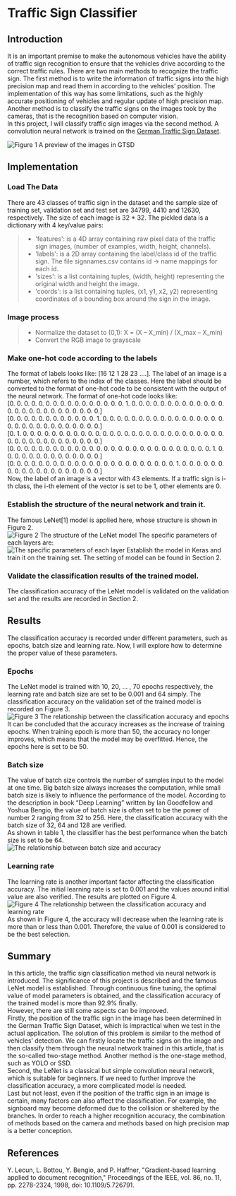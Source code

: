 # Traffic Sign Classifier

## Introduction
It is an important premise to make the autonomous vehicles have the ability of traffic sign recognition to ensure that the vehicles drive according to the correct traffic rules. There are two main methods to recognize the traffic sign. The first method is to write the information of traffic signs into the high precision map and read them in according to the vehicles’ position. The implementation of this way has some limitations, such as the highly accurate positioning of vehicles and regular update of high precision map. Another method is to classify the traffic signs on the images took by the cameras, that is the recognition based on computer vision.  
In this project, I will classify traffic sign images via the second method. A convolution neural network is trained on the [German Traffic Sign Dataset](benchmark.ini.rub.de/?section=gtsrb&subsection=dataset).  

![Figure 1 A preview of the images in GTSD](https://github.com/Key1994/Course_of_self-driving_car_Udacity/blob/master/Traffic_sign_classification/Graphs/Fig1.png)  

## Implementation
### Load The Data
There are 43 classes of traffic sign in the dataset and the sample size of training set, validation set and test set are 34799, 4410 and 12630, respectively. The size of each image is 32 * 32. The pickled data is a dictionary with 4 key/value pairs:  
> * 'features': is a 4D array containing raw pixel data of the traffic sign images, (number of examples, width, height, channels).  
> * 'labels': is a 2D array containing the label/class id of the traffic sign. The file signnames.csv contains id -> name mappings for each id.  
> * 'sizes': is a list containing tuples, (width, height) representing the original width and height the image.  
> * 'coords': is a list containing tuples, (x1, y1, x2, y2) representing coordinates of a bounding box around the sign in the image.  

### Image process
> * Normalize the dataset to (0,1): X = (X – X_min) / (X_max – X_min)  
> * Convert the RGB image to grayscale  

### Make one-hot code according to the labels
The format of labels looks like: [16 12 1 28 23 ….]. The label of an image is a number, which refers to the index of the classes. Here the label should be converted to the format of one-hot code to be consistent with the output of the neural network. The format of one-hot code looks like:  
[0. 0. 0. 0. 0. 0. 0. 0. 0. 0. 0. 0. 0. 0. 0. 0. 1. 0. 0. 0. 0. 0. 0. 0. 0. 0. 0. 0. 0. 0. 0. 0. 0. 0. 0. 0. 0. 0. 0. 0. 0. 0. 0.]  
[0. 0. 0. 0. 0. 0. 0. 0. 0. 0. 0. 0. 1. 0. 0. 0. 0. 0. 0. 0. 0. 0. 0. 0. 0. 0. 0. 0. 0. 0. 0. 0. 0. 0. 0. 0. 0. 0. 0. 0. 0. 0. 0.]  
[0. 1. 0. 0. 0. 0. 0. 0. 0. 0. 0. 0. 0. 0. 0. 0. 0. 0. 0. 0. 0. 0. 0. 0. 0. 0. 0. 0. 0. 0. 0. 0. 0. 0. 0. 0. 0. 0. 0. 0. 0. 0. 0.]  
[0. 0. 0. 0. 0. 0. 0. 0. 0. 0. 0. 0. 0. 0. 0. 0. 0. 0. 0. 0. 0. 0. 0. 0. 0. 0. 0. 0. 1. 0. 0. 0. 0. 0. 0. 0. 0. 0. 0. 0. 0. 0. 0.]  
[0. 0. 0. 0. 0. 0. 0. 0. 0. 0. 0. 0. 0. 0. 0. 0. 0. 0. 0. 0. 0. 0. 0. 1. 0. 0. 0. 0. 0. 0. 0. 0. 0. 0. 0. 0. 0. 0. 0. 0. 0. 0. 0.]  
Now, the label of an image is a vector with 43 elements. If a traffic sign is i-th class, the i-th element of the vector is set to be 1, other elements are 0.  

### Establish the structure of the neural network and train it.
The famous LeNet[1] model is applied here, whose structure is shown in Figure 2.  
![Figure 2 The structure of the LeNet model](https://github.com/Key1994/Course_of_self-driving_car_Udacity/blob/master/Traffic_sign_classification/Graphs/Fig2.png)
The specific parameters of each layers are:  
![The specific parameters of each layer](https://github.com/Key1994/Course_of_self-driving_car_Udacity/blob/master/Traffic_sign_classification/Graphs/Table1.png)
Establish the model in Keras and train it on the training set. The setting of model can be found in Section 2.  

### Validate the classification results of the trained model.
The classification accuracy of the LeNet model is validated on the validation set and the results are recorded in Section 2.  

## Results
The classification accuracy is recorded under different parameters, such as epochs, batch size and learning rate. Now, I will explore how to determine the proper value of these parameters.  
### Epochs
The LeNet model is trained with 10, 20, … , 70 epochs respectively, the learning rate and batch size are set to be 0.001 and 64 simply. The classification accuracy on the validation set of the trained model is recorded on Figure 3.  
![Figure 3 The relationship between the classification accuracy and epochs](https://github.com/Key1994/Course_of_self-driving_car_Udacity/blob/master/Traffic_sign_classification/Graphs/Fig3.png)
It can be concluded that the accuracy increases as the increase of training epochs. When training epoch is more than 50, the accuracy no longer improves, which means that the model may be overfitted. Hence, the epochs here is set to be 50.  

### Batch size
The value of batch size controls the number of samples input to the model at one time. Big batch size always increases the computation, while small batch size is likely to influence the performance of the model. According to the description in book “Deep Learning” written by Ian Goodfellow and Yoshua Bengio, the value of batch size is often set to be the power of number 2 ranging from 32 to 256. Here, the classification accuracy with the batch size of 32, 64 and 128 are verified.   
As shown in table 1, the classifier has the best performance when the batch size is set to be 64.  
![The relationship between batch size and accuracy](https://github.com/Key1994/Course_of_self-driving_car_Udacity/blob/master/Traffic_sign_classification/Graphs/Table2.png)
### Learning rate
The learning rate is another important factor affecting the classification accuracy. The initial learning rate is set to 0.001 and the values around initial value are also verified. The results are plotted on Figure 4.  
![Figure 4 The relationship between the classification accuracy and learning rate](https://github.com/Key1994/Course_of_self-driving_car_Udacity/blob/master/Traffic_sign_classification/Graphs/Fig4.png)
As shown in Figure 4, the accuracy will decrease when the learning rate is more than or less than 0.001. Therefore, the value of 0.001 is considered to be the best selection.  

## Summary
In this article, the traffic sign classification method via neural network is introduced. The significance of this project is described and the famous LeNet model is established. Through continuous fine tuning, the optimal value of model parameters is obtained, and the classification accuracy of the trained model is more than 92.9% finally.  
However, there are still some aspects can be improved.  
Firstly, the position of the traffic sign in the image has been determined in the German Traffic Sign Dataset, which is impractical when we test in the actual application. The solution of this problem is similar to the method of vehicles’ detection. We can firstly locate the traffic signs on the image and then classify them through the neural network trained in this article, that is the so-called two-stage method. Another method is the one-stage method, such as YOLO or SSD.  
Second, the LeNet is a classical but simple convolution neural network, which is suitable for beginners. If we need to further improve the classification accuracy, a more complicated model is needed.  
Last but not least, even if the position of the traffic sign in an image is certain, many factors can also affect the classification. For example, the signboard may become deformed due to the collision or sheltered by the branches. In order to reach a higher recognition accuracy, the combination of methods based on the camera and methods based on high precision map is a better conception.  

## References
Y. Lecun, L. Bottou, Y. Bengio, and P. Haffner, "Gradient-based learning applied to document recognition," Proceedings of the IEEE, vol. 86, no. 11, pp. 2278-2324, 1998, doi: 10.1109/5.726791.  
